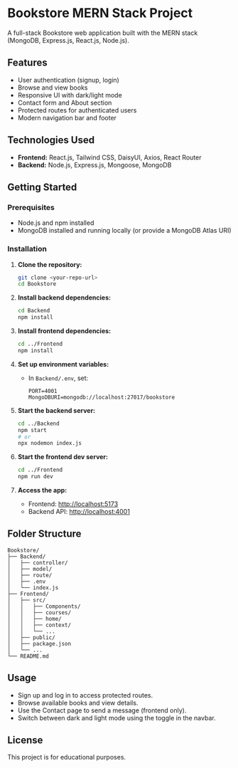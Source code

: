 # Bookstore MERN Stack Project

A full-stack Bookstore web application built with the MERN stack (MongoDB, Express.js, React.js, Node.js).

## Features

- User authentication (signup, login)
- Browse and view books
- Responsive UI with dark/light mode
- Contact form and About section
- Protected routes for authenticated users
- Modern navigation bar and footer

## Technologies Used

- **Frontend:** React.js, Tailwind CSS, DaisyUI, Axios, React Router
- **Backend:** Node.js, Express.js, Mongoose, MongoDB

## Getting Started

### Prerequisites

- Node.js and npm installed
- MongoDB installed and running locally (or provide a MongoDB Atlas URI)

### Installation

1. **Clone the repository:**

   ```sh
   git clone <your-repo-url>
   cd Bookstore
   ```

2. **Install backend dependencies:**

   ```sh
   cd Backend
   npm install
   ```

3. **Install frontend dependencies:**

   ```sh
   cd ../Frontend
   npm install
   ```

4. **Set up environment variables:**

   - In `Backend/.env`, set:
     ```
     PORT=4001
     MongoDBURI=mongodb://localhost:27017/bookstore
     ```

5. **Start the backend server:**

   ```sh
   cd ../Backend
   npm start
   # or
   npx nodemon index.js
   ```

6. **Start the frontend dev server:**

   ```sh
   cd ../Frontend
   npm run dev
   ```

7. **Access the app:**
   - Frontend: [http://localhost:5173](http://localhost:5173)
   - Backend API: [http://localhost:4001](http://localhost:4001)

## Folder Structure

```
Bookstore/
├── Backend/
│   ├── controller/
│   ├── model/
│   ├── route/
│   ├── .env
│   └── index.js
├── Frontend/
│   ├── src/
│   │   ├── Components/
│   │   ├── courses/
│   │   ├── home/
│   │   ├── context/
│   │   └── ...
│   ├── public/
│   ├── package.json
│   └── ...
└── README.md
```

## Usage

- Sign up and log in to access protected routes.
- Browse available books and view details.
- Use the Contact page to send a message (frontend only).
- Switch between dark and light mode using the toggle in the navbar.

## License

This project is for educational purposes.
